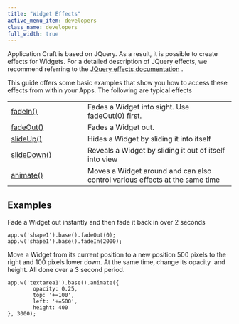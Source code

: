 ```yaml
---
title: "Widget Effects"
active_menu_item: developers
class_name: developers
full_width: true
---
```



Application Craft is based on JQuery. As a result, it is possible to create effects for Widgets. For a detailed description of JQuery effects, we recommend referring to the [JQuery effects documentation](http://api.jquery.com/category/effects/) .

This guide offers some basic examples that show you how to access these effects from within your Apps. The following are typical effects

<table>
<tr>
<td width="196">
  <a href="http://api.jquery.com/category/effects/fading/">fadeIn()</a>

</td>
<td width="18">
</td>
<td width="666">
Fades a Widget into sight. Use fadeOut(0) first.

</td>
</tr>
<tr>
<td width="196">
  <a href="http://api.jquery.com/category/effects/fading/">fadeOut()</a>

</td>
<td width="18">
</td>
<td width="666">
Fades a Widget out.

</td>
</tr>
<tr>
<td width="196">
  <a href="http://api.jquery.com/category/effects/sliding/">slideUp()</a>

</td>
<td width="18">
</td>
<td width="666">
Hides a Widget by sliding it into itself

</td>
</tr>
<tr>
<td width="196">
  <a href="http://api.jquery.com/category/effects/sliding/">slideDown()</a>

</td>
<td width="18">
</td>
<td width="666">
Reveals a Widget by sliding it out of itself into view

</td>
</tr>
<tr>
<td width="196">
  <a href="http://api.jquery.com/animate/">animate()</a>

</td>
<td width="18">
</td>
<td width="666">
Moves a Widget around and can also control various effects at the same time

</td>
</tr>
</table>

## Examples

Fade a Widget out instantly and then fade it back in over 2 seconds

    app.w('shape1').base().fadeOut(0);    
    app.w('shape1').base().fadeIn(2000);

Move a Widget from its current position to a new position 500 pixels to the right and 100 pixels lower down. At the same time, change its opacity  and height. All done over a 3 second period.

    app.w('textarea1').base().animate({
            opacity: 0.25,
            top: '+=100',
            left: '+=500',
            height: 400
    }, 3000);  
   


